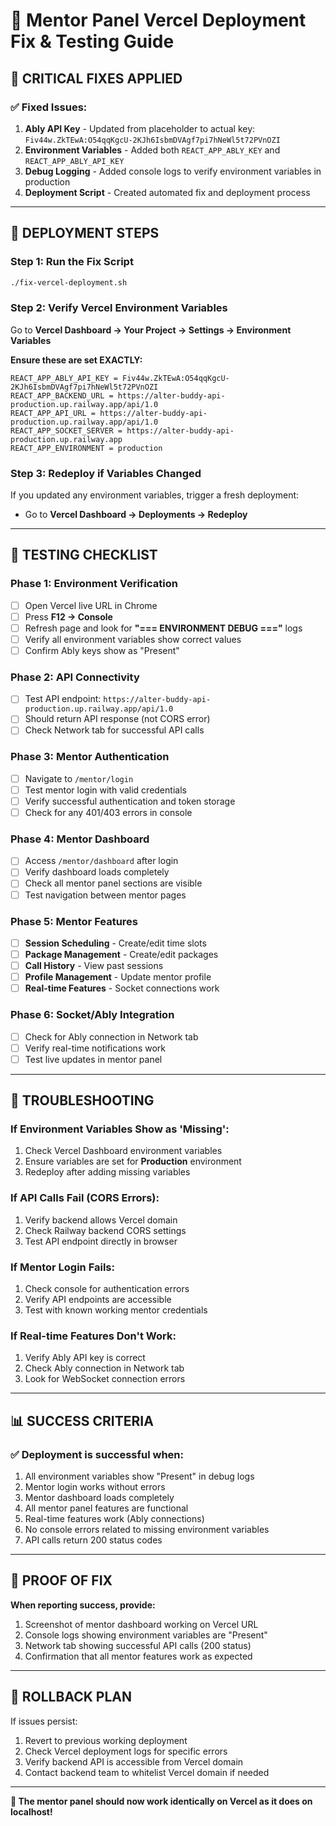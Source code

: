 # 🔧 Mentor Panel Vercel Deployment Fix & Testing Guide

## 🚨 **CRITICAL FIXES APPLIED**

### ✅ **Fixed Issues:**
1. **Ably API Key** - Updated from placeholder to actual key: `Fiv44w.ZkTEwA:O54qqKgcU-2KJh6IsbmDVAgf7pi7hNeWl5t72PVnOZI`
2. **Environment Variables** - Added both `REACT_APP_ABLY_KEY` and `REACT_APP_ABLY_API_KEY`
3. **Debug Logging** - Added console logs to verify environment variables in production
4. **Deployment Script** - Created automated fix and deployment process

---

## 🚀 **DEPLOYMENT STEPS**

### **Step 1: Run the Fix Script**
```bash
./fix-vercel-deployment.sh
```

### **Step 2: Verify Vercel Environment Variables**
Go to **Vercel Dashboard → Your Project → Settings → Environment Variables**

**Ensure these are set EXACTLY:**
```
REACT_APP_ABLY_API_KEY = Fiv44w.ZkTEwA:O54qqKgcU-2KJh6IsbmDVAgf7pi7hNeWl5t72PVnOZI
REACT_APP_BACKEND_URL = https://alter-buddy-api-production.up.railway.app/api/1.0
REACT_APP_API_URL = https://alter-buddy-api-production.up.railway.app/api/1.0
REACT_APP_SOCKET_SERVER = https://alter-buddy-api-production.up.railway.app
REACT_APP_ENVIRONMENT = production
```

### **Step 3: Redeploy if Variables Changed**
If you updated any environment variables, trigger a fresh deployment:
- Go to **Vercel Dashboard → Deployments → Redeploy**

---

## 🧪 **TESTING CHECKLIST**

### **Phase 1: Environment Verification**
- [ ] Open Vercel live URL in Chrome
- [ ] Press **F12 → Console**
- [ ] Refresh page and look for **"=== ENVIRONMENT DEBUG ==="** logs
- [ ] Verify all environment variables show correct values
- [ ] Confirm Ably keys show as "Present"

### **Phase 2: API Connectivity**
- [ ] Test API endpoint: `https://alter-buddy-api-production.up.railway.app/api/1.0`
- [ ] Should return API response (not CORS error)
- [ ] Check Network tab for successful API calls

### **Phase 3: Mentor Authentication**
- [ ] Navigate to `/mentor/login`
- [ ] Test mentor login with valid credentials
- [ ] Verify successful authentication and token storage
- [ ] Check for any 401/403 errors in console

### **Phase 4: Mentor Dashboard**
- [ ] Access `/mentor/dashboard` after login
- [ ] Verify dashboard loads completely
- [ ] Check all mentor panel sections are visible
- [ ] Test navigation between mentor pages

### **Phase 5: Mentor Features**
- [ ] **Session Scheduling** - Create/edit time slots
- [ ] **Package Management** - Create/edit packages
- [ ] **Call History** - View past sessions
- [ ] **Profile Management** - Update mentor profile
- [ ] **Real-time Features** - Socket connections work

### **Phase 6: Socket/Ably Integration**
- [ ] Check for Ably connection in Network tab
- [ ] Verify real-time notifications work
- [ ] Test live updates in mentor panel

---

## 🐛 **TROUBLESHOOTING**

### **If Environment Variables Show as 'Missing':**
1. Check Vercel Dashboard environment variables
2. Ensure variables are set for **Production** environment
3. Redeploy after adding missing variables

### **If API Calls Fail (CORS Errors):**
1. Verify backend allows Vercel domain
2. Check Railway backend CORS settings
3. Test API endpoint directly in browser

### **If Mentor Login Fails:**
1. Check console for authentication errors
2. Verify API endpoints are accessible
3. Test with known working mentor credentials

### **If Real-time Features Don't Work:**
1. Verify Ably API key is correct
2. Check Ably connection in Network tab
3. Look for WebSocket connection errors

---

## 📊 **SUCCESS CRITERIA**

### **✅ Deployment is successful when:**
1. All environment variables show "Present" in debug logs
2. Mentor login works without errors
3. Mentor dashboard loads completely
4. All mentor panel features are functional
5. Real-time features work (Ably connections)
6. No console errors related to missing environment variables
7. API calls return 200 status codes

---

## 📸 **PROOF OF FIX**

**When reporting success, provide:**
1. Screenshot of mentor dashboard working on Vercel URL
2. Console logs showing environment variables are "Present"
3. Network tab showing successful API calls (200 status)
4. Confirmation that all mentor features work as expected

---

## 🔄 **ROLLBACK PLAN**

If issues persist:
1. Revert to previous working deployment
2. Check Vercel deployment logs for specific errors
3. Verify backend API is accessible from Vercel domain
4. Contact backend team to whitelist Vercel domain if needed

---

**🎯 The mentor panel should now work identically on Vercel as it does on localhost!**